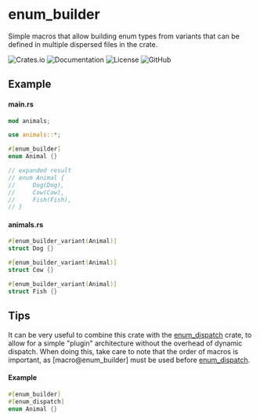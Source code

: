 # enum_builder
Simple macros that allow building enum types from variants that can be defined in multiple dispersed files in the crate.

![Crates.io](https://img.shields.io/crates/v/enum_builder)
![Documentation](https://img.shields.io/docsrs/enum_builder)
![License](https://img.shields.io/github/license/garfunkel/enum_builder)
![GitHub](https://img.shields.io/github/stars/garfunkel/enum_builder)

## Example
#### main.rs
```rust
mod animals;

use animals::*;

#[enum_builder]
enum Animal {}

// expanded result
// enum Animal {
//     Dog(Dog),
//     Cow(Cow),
//     Fish(Fish),
// }
```

#### animals.rs
```rust
#[enum_builder_variant(Animal)]
struct Dog {}

#[enum_builder_variant(Animal)]
struct Cow {}

#[enum_builder_variant(Animal)]
struct Fish {}
```

## Tips
It can be very useful to combine this crate with the
[enum_dispatch](https://docs.rs/enum_dispatch/latest/enum_dispatch) crate, to allow for a simple
"plugin" architecture without the overhead of dynamic dispatch. When doing this, take care to note
that the order of macros is important, as [macro@enum_builder] must be used before
[enum_dispatch](https://docs.rs/enum_dispatch/latest/enum_dispatch/attr.enum_dispatch.html).

#### Example
```rust
#[enum_builder]
#[enum_dispatch]
enum Animal {}
```
